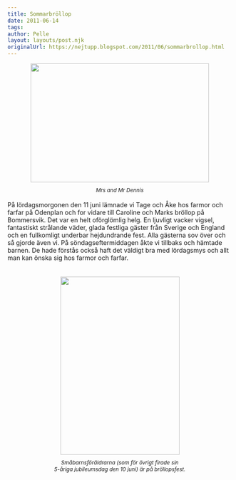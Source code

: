 ```yaml
---
title: Sommarbröllop
date: 2011-06-14
tags: 	
author: Pelle
layout: layouts/post.njk
originalUrl: https://nejtupp.blogspot.com/2011/06/sommarbrollop.html
---
```


<div style="text-align: center;"><img src="../../../../img/Caroline%2Boch%2BMarks%2Bbro%25CC%2588llop-_MG_9823.jpg" style="cursor: hand; cursor: pointer; display: block; height: 267px; margin: 0px auto 10px; text-align: center; width: 400px;"><span style="font-size: 85%;"><span style="font-style: italic;">Mrs and Mr Dennis</span><br></span></div><br>På lördagsmorgonen den 11 juni lämnade vi Tage och Åke hos farmor och farfar på Odenplan och for vidare till Caroline och Marks bröllop på Bommersvik. Det var en helt oförglömlig helg. En ljuvligt vacker vigsel, fantastiskt strålande väder, glada festliga gäster från Sverige och England och en fullkomligt underbar hejdundrande fest. Alla gästerna sov över och så gjorde även vi. På söndagseftermiddagen åkte vi tillbaks och hämtade barnen. De hade förstås också haft det väldigt bra med lördagsmys och allt man kan önska sig hos farmor och farfar.<br><br><br><div style="text-align: center;"><img src="../../../../img/Caroline%2Boch%2BMarks%2Bbro%25CC%2588llop-_MG_0185.jpg" style="cursor: hand; cursor: pointer; display: block; height: 400px; margin: 0px auto 10px; text-align: center; width: 267px;"><span style="font-size: 85%;"><span style="font-style: italic;">Småbarnsföräldrarna (som för övrigt firade sin<br>5-åriga jubileumsdag den 10 juni) är på bröllopsfest.</span><br></span></div>
<!-- no comments on this post -->